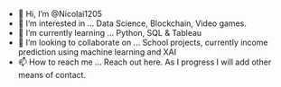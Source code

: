 - 👋 Hi, I’m @Nicolai1205
- 👀 I’m interested in ... Data Science, Blockchain, Video games.
- 🌱 I’m currently learning ... Python, SQL & Tableau
- 💞️ I’m looking to collaborate on ... School projects, currently income prediction using machine learning and XAI
- 📫 How to reach me ... Reach out here. As I progress I will add other means of contact.

<!---
Nicolai1205/Nicolai1205 is a ✨ special ✨ repository because its `README.md` (this file) appears on your GitHub profile.
You can click the Preview link to take a look at your changes.
--->
